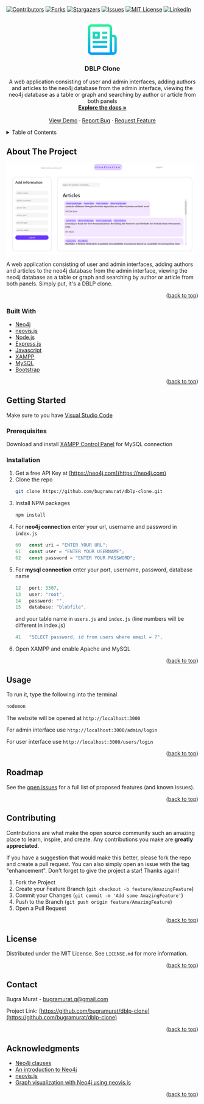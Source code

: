 <div id="top"></div>

[![Contributors][contributors-shield]][contributors-url]
[![Forks][forks-shield]][forks-url]
[![Stargazers][stars-shield]][stars-url]
[![Issues][issues-shield]][issues-url]
[![MIT License][license-shield]][license-url]
[![LinkedIn][linkedin-shield]][linkedin-url]



<!-- PROJECT LOGO -->
<br />
<div align="center">
  <a href="https://github.com/bugramurat/dblp-clone">
    <img src="images/logo.png" alt="Logo" width="80" height="80">
  </a>

<h3 align="center">DBLP Clone</h3>

  <p align="center">
    A web application consisting of user and admin interfaces, adding authors and articles to the neo4j database from the admin interface, viewing the neo4j database as a table or graph and searching by author or article from both panels
    <br />
    <a href="https://github.com/bugramurat/dblp-clone"><strong>Explore the docs »</strong></a>
    <br />
    <br />
    <a href="https://github.com/bugramurat/dblp-clone">View Demo</a>
    ·
    <a href="https://github.com/bugramurat/dblp-clone/issues">Report Bug</a>
    ·
    <a href="https://github.com/bugramurat/dblp-clone/issues">Request Feature</a>
  </p>
</div>



<!-- TABLE OF CONTENTS -->
<details>
  <summary>Table of Contents</summary>
  <ol>
    <li>
      <a href="#about-the-project">About The Project</a>
      <ul>
        <li><a href="#built-with">Built With</a></li>
      </ul>
    </li>
    <li>
      <a href="#getting-started">Getting Started</a>
      <ul>
        <li><a href="#prerequisites">Prerequisites</a></li>
        <li><a href="#installation">Installation</a></li>
      </ul>
    </li>
    <li><a href="#usage">Usage</a></li>
    <li><a href="#roadmap">Roadmap</a></li>
    <li><a href="#contributing">Contributing</a></li>
    <li><a href="#license">License</a></li>
    <li><a href="#contact">Contact</a></li>
    <li><a href="#acknowledgments">Acknowledgments</a></li>
  </ol>
</details>



<!-- ABOUT THE PROJECT -->
## About The Project

![Screen Shot][product-screenshot]

A web application consisting of user and admin interfaces, adding authors and articles to the neo4j database from the admin interface, viewing the neo4j database as a table or graph and searching by author or article from both panels. Simply put, it's a DBLP clone.

<p align="right">(<a href="#top">back to top</a>)</p>



### Built With

* [Neo4j](https://neo4j.com)
* [neovis.js](https://github.com/neo4j-contrib/neovis.js/)
* [Node.js](https://nodejs.org/)
* [Express.js](https://expressjs.com)
* [Javascript](https://www.javascript.com)
* [XAMPP](https://www.apachefriends.org/index.html)
* [MySQL](https://www.mysql.com)
* [Bootstrap](https://getbootstrap.com)

<p align="right">(<a href="#top">back to top</a>)</p>



<!-- GETTING STARTED -->
## Getting Started

Make sure to you have [Visual Studio Code](https://code.visualstudio.com)

### Prerequisites

Download and install [XAMPP Control Panel](https://www.apachefriends.org/index.html) for MySQL connection

### Installation

1. Get a free API Key at [https://neo4j.com](https://neo4j.com)
2. Clone the repo
   ```sh
   git clone https://github.com/bugramurat/dblp-clone.git
   ```
3. Install NPM packages
   ```sh
   npm install
   ```
4. For **neo4j connection** enter your url, username and password in `index.js`
   ```js
   60   const uri = "ENTER YOUR URL";
   61   const user = "ENTER YOUR USERNAME";
   62   const password = "ENTER YOUR PASSWORD";
   ```
5. For **mysql connection** enter your port, username, password, database name
   ```js
   12   port: 3307,
   13   user: "root",
   14   password: "",
   15   database: "blobfile",
   ```
   and your table name in `users.js` and `index.js` (line numbers will be different in index.js)
   ```js
   41   "SELECT password, id from users where email = ?",
   ```
6. Open XAMPP and enable Apache and MySQL 

<p align="right">(<a href="#top">back to top</a>)</p>



<!-- USAGE EXAMPLES -->
## Usage

To run it, type the following into the terminal
   ```sh
   nodemon
   ```

The website will be opened at ```http://localhost:3000```

For admin interface use ```http://localhost:3000/admin/login```

For user interface use ```http://localhost:3000/users/login```

<p align="right">(<a href="#top">back to top</a>)</p>



<!-- ROADMAP -->
## Roadmap

See the [open issues](https://github.com/bugramurat/dblp-clone/issues) for a full list of proposed features (and known issues).

<p align="right">(<a href="#top">back to top</a>)</p>



<!-- CONTRIBUTING -->
## Contributing

Contributions are what make the open source community such an amazing place to learn, inspire, and create. Any contributions you make are **greatly appreciated**.

If you have a suggestion that would make this better, please fork the repo and create a pull request. You can also simply open an issue with the tag "enhancement".
Don't forget to give the project a star! Thanks again!

1. Fork the Project
2. Create your Feature Branch (`git checkout -b feature/AmazingFeature`)
3. Commit your Changes (`git commit -m 'Add some AmazingFeature'`)
4. Push to the Branch (`git push origin feature/AmazingFeature`)
5. Open a Pull Request

<p align="right">(<a href="#top">back to top</a>)</p>



<!-- LICENSE -->
## License

Distributed under the MIT License. See `LICENSE.md` for more information.

<p align="right">(<a href="#top">back to top</a>)</p>



<!-- CONTACT -->
## Contact

Bugra Murat - bugramurat.q@gmail.com

Project Link: [https://github.com/bugramurat/dblp-clone](https://github.com/bugramurat/dblp-clone)

<p align="right">(<a href="#top">back to top</a>)</p>



<!-- ACKNOWLEDGMENTS -->
## Acknowledgments

* [Neo4j clauses](https://neo4j.com/docs/cypher-manual/current/clauses/)
* [An introduction to Neo4j](https://youtu.be/IShRYPsmiR8)
* [neovis.js](https://github.com/neo4j-contrib/neovis.js/)
* [Graph visualization with Neo4j using neovis.js](https://youtu.be/0-1A7f8993M)

<p align="right">(<a href="#top">back to top</a>)</p>



<!-- MARKDOWN LINKS & IMAGES -->
<!-- https://www.markdownguide.org/basic-syntax/#reference-style-links -->
[contributors-shield]: https://img.shields.io/github/contributors/bugramurat/dblp-clone.svg?style=for-the-badge
[contributors-url]: https://github.com/bugramurat/dblp-clone/graphs/contributors
[forks-shield]: https://img.shields.io/github/forks/bugramurat/dblp-clone.svg?style=for-the-badge
[forks-url]: https://github.com/bugramurat/dblp-clone/network/members
[stars-shield]: https://img.shields.io/github/stars/bugramurat/dblp-clone.svg?style=for-the-badge
[stars-url]: https://github.com/bugramurat/dblp-clone/stargazers
[issues-shield]: https://img.shields.io/github/issues/bugramurat/dblp-clone.svg?style=for-the-badge
[issues-url]: https://github.com/bugramurat/dblp-clone/issues
[license-shield]: https://img.shields.io/github/license/bugramurat/dblp-clone.svg?style=for-the-badge
[license-url]: https://github.com/bugramurat/dblp-clone/blob/main/LICENSE
[linkedin-shield]: https://img.shields.io/badge/-LinkedIn-black.svg?style=for-the-badge&logo=linkedin&colorB=555
[linkedin-url]: https://linkedin.com/in/bugramurat
[product-screenshot]: images/screenshot.png
